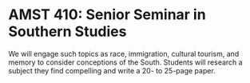 # AMST 410: Senior Seminar in Southern Studies

We will engage such topics as race, immigration, cultural tourism, and memory to consider conceptions of the South. Students will research a subject they find compelling and write a 20- to 25-page paper.